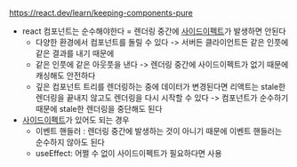 https://react.dev/learn/keeping-components-pure

- react 컴포넌트는 순수해야한다 = 렌더링 중간에 [사이드이펙트](사이드이펙트)가 발생하면 안된다
	- 다양한 환경에서 컴포넌트를 돌릴 수 있다 -> 서버든 클라이언트든 같은 인풋에 같은 결과를 내기 때문에
	- 같은 인풋에 같은 아웃풋을 낸다 -> 렌더링 중간에 사이드이펙트가 없기 때문에 캐싱해도 안전하다
	- 깊은 컴포넌트 트리를 렌더링하는 중에 데이터가 변경된다면 리액트는 stale한 렌더링을 끝내지 않고도 렌더링을 다시 시작할 수 있다 -> 컴포넌트가 순수하기 때문에 stale한 렌더링을 중단해도 된다
- [사이드이펙트](사이드이펙트)가 있어도 되는 경우
	- 이벤트 핸들러 : 렌더링 중간에 발생하는 것이 아니기 때문에 이벤트 핸들러는 순수하지 않아도 된다
	- useEffect: 어쩔 수 없이 사이드이펙트가 필요하다면 사용